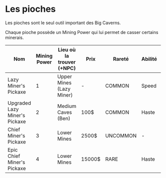 # Les pioches

Les pioches sont le seul outil important des Big Caverns.

Chaque pioche possède un Mining Power qui lui permet de casser certains minerais.

| Nom | Mining Power | Lieu où la trouver (+NPC) | Prix | Rareté | Abilité | Requirements |
|-|-|-|-|-|-|-|
| Lazy Miner's Pickaxe | 1 | Upper Mines (Lazy Miner) | - | COMMON | Speed | - |
| Upgraded Lazy Miner's Pickaxe | 2 | Medium Caves (Ben) | 100$ | COMMON | Haste | Lazy Miner's Pickaxe |
| Chief Miner's Pickaxe | 3 | Lower Mines | 2500$ | UNCOMMON | - | - |
| Epic Chief Miner's Pickaxe | 4 | Lower Mines | 15000$ | RARE | Haste | - |
